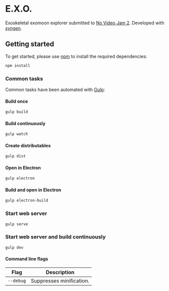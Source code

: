 # E.X.O.
Exoskeletal exomoon explorer submitted to [No Video Jam 2](https://itch.io/jam/no-video-jam-2).
Developed with [syngen](https://github.com/nicross/syngen).

## Getting started
To get started, please  use [npm](https://nodejs.org) to install the required dependencies:
```sh
npm install
```

### Common tasks
Common tasks have been automated with [Gulp](https://gulpjs.com):

#### Build once
```sh
gulp build
```

#### Build continuously
```sh
gulp watch
```

#### Create distributables
```sh
gulp dist
```

#### Open in Electron
```sh
gulp electron
```

#### Build and open in Electron
```sh
gulp electron-build
```

### Start web server
```sh
gulp serve
```

### Start web server and build continuously
```sh
gulp dev
```

#### Command line flags
| Flag | Description |
| - | - |
| `--debug` | Suppresses minification. |
